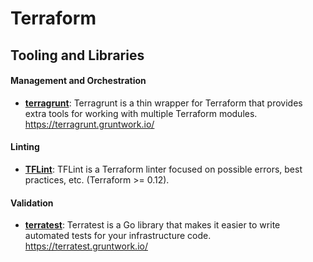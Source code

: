 # Terraform

## Tooling and Libraries

#### Management and Orchestration

- **[terragrunt](https://github.com/gruntwork-io/terragrunt)**: Terragrunt is a thin wrapper for Terraform that provides extra tools for working with multiple Terraform modules. https://terragrunt.gruntwork.io/

#### Linting

- **[TFLint](https://github.com/terraform-linters/tflint)**: TFLint is a Terraform linter focused on possible errors, best practices, etc. (Terraform >= 0.12).

#### Validation

- **[terratest](https://github.com/gruntwork-io/terratest)**: Terratest is a Go library that makes it easier to write automated tests for your infrastructure code. https://terratest.gruntwork.io/
